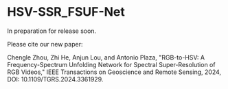 # HSV-SSR_FSUF-Net


In preparation for release soon.

Please cite our new paper:

Chengle Zhou, Zhi He, Anjun Lou, and Antonio Plaza, "RGB-to-HSV: A Frequency-Spectrum Unfolding Network for Spectral Super-Resolution of RGB Videos," IEEE Transactions on Geoscience and Remote Sensing, 2024, DOI: 10.1109/TGRS.2024.3361929.
